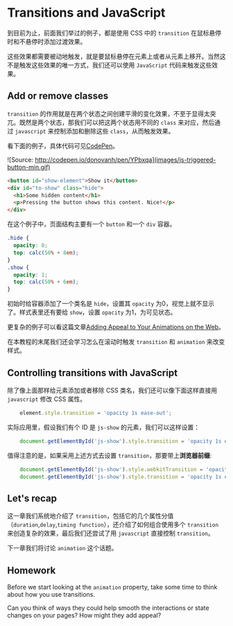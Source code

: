 # Transitions and JavaScript

到目前为止，前面我们举过的例子，都是使用 CSS 中的 `transition` 在鼠标悬停时和不悬停时添加过渡效果。

这些效果都需要被动地触发，就是要鼠标悬停在元素上或者从元素上移开。当然这不是触发这些效果的唯一方式，我们还可以使用 `JavaScript` 代码来触发这些效果。

## Add or remove classes

`transition` 的作用就是在两个状态之间创建平滑的变化效果，不至于显得太突兀。既然是两个状态，那我们可以把这两个状态用不同的 `class` 来对应，然后通过 `javascript` 来控制添加和删除这些 `class`，从而触发效果。

看下面的例子，具体代码可见[CodePen](http://codepen.io/donovanh/pen/YPbxqa)。

![Source: http://codepen.io/donovanh/pen/YPbxqa](images/js-triggered-button-min.gif)

```html
<button id="show-element">Show it</button>
<div id="to-show" class="hide">
  <h1>Some hidden content</h1>
  <p>Pressing the button shows this content. Nice!</p>
</div>
```

在这个例子中，页面结构主要有一个 `button` 和一个 `div` 容器。

```css
.hide {
  opacity: 0;
  top: calc(50% + 8em);
}
.show {
  opacity: 1;
  top: calc(50% + 6em);
}
```

初始时给容器添加了一个类名是 `hide`，设置其 `opacity` 为0，视觉上就不显示了。样式表里还有要给 `show`，设置 `opacity` 为1，为可见状态。

更复杂的例子可以看这篇文章[Adding Appeal to Your Animations on the Web](http://webdesign.tutsplus.com/tutorials/adding-appeal-to-your-animations-on-the-web--cms-23649)。

在本教程的末尾我们还会学习怎么在滚动时触发 `transition` 和 `animation` 来改变样式。

## Controlling transitions with JavaScript

除了像上面那样给元素添加或者移除 CSS 类名，我们还可以像下面这样直接用 `javascript` 修改 CSS 属性。

```javascript
    element.style.transition = 'opacity 1s ease-out';
```

实际应用里，假设我们有个 ID 是 `js-show` 的元素，我们可以这样设置：

```javascript
    document.getElementById('js-show').style.transition = 'opacity 1s ease-out';
```

值得注意的是，如果采用上述方式去设置 `transition`，那要带上**浏览器前缀**:

```javascript
    document.getElementById('js-show').style.webkitTransition = 'opacity 1s ease-out';
    document.getElementById('js-show').style.transition = 'opacity 1s ease-out';
```

## Let's recap

这一章我们系统地介绍了 `transition`，包括它的几个属性分值（`duration`,`delay`,`timing function`），还介绍了如何组合使用多个 `transition` 来创造复杂的效果，最后我们还尝试了用 `javascript` 直接控制 `transition`。

下一章我们将讨论 `animation` 这个话题。

## Homework

Before we start looking at the `animation` property, take some time to think about how you use transitions.

Can you think of ways they could help smooth the interactions or state changes on your pages? How might they add appeal?